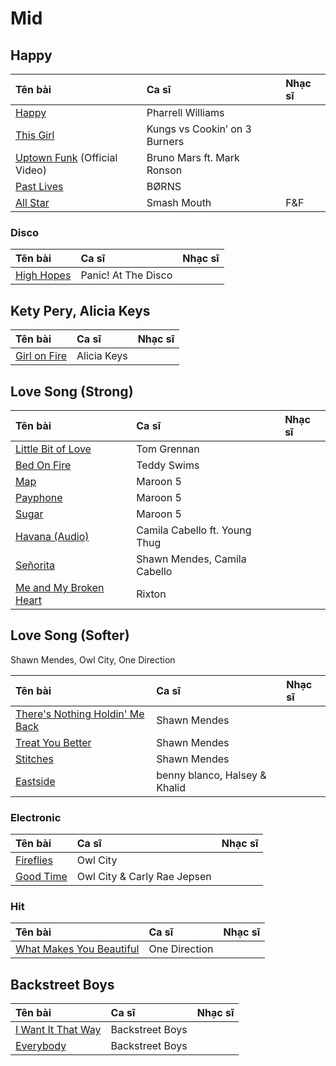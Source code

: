 # Mid

## Happy

| Tên bài                                                   | Ca sĩ                         | Nhạc sĩ |
| :-------------------------------------------------------- | :---------------------------- | :------ |
| [Happy](https://www.youtube.com/watch?v=C7dPqrmDWxs)      | Pharrell Williams             |         |
| [This Girl](https://www.youtube.com/watch?v=2Y6Nne8RvaA)  | Kungs vs Cookin’ on 3 Burners |         |
| [Uptown Funk]() (Official Video)                          | Bruno Mars ft. Mark Ronson    |         |
| [Past Lives]()                                            | BØRNS                         |         |
| [All Star](https://www.youtube.com/watch?v=L_jWHffIx5E)   | Smash Mouth                   | F&F     |

### Disco

| Tên bài                                                   | Ca sĩ                         | Nhạc sĩ |
| :-------------------------------------------------------- | :---------------------------- | :------ |
| [High Hopes](https://www.youtube.com/watch?v=IPXIgEAGe4U) | Panic! At The Disco           |         |

## Kety Pery, Alicia Keys

| Tên bài                                                     | Ca sĩ                        | Nhạc sĩ |
| :---------------------------------------------------------- | :--------------------------- | :------ |
| [Girl on Fire](https://www.youtube.com/watch?v=J91ti_MpdHA) | Alicia Keys                  |         |

## Love Song (Strong)

| Tên bài                                                               | Ca sĩ                         | Nhạc sĩ |
| :-------------------------------------------------------------------- | :---------------------------- | :------ |
| [Little Bit of Love](https://www.youtube.com/watch?v=SsdkvYdSzlg)     | Tom Grennan                   |         |
| [Bed On Fire](https://www.youtube.com/watch?v=lVVSEL0WGbw)            | Teddy Swims                   |         |
| [Map](https://www.youtube.com/watch?v=_sIeccYNLKI)                    | Maroon 5                      |         |
| [Payphone](https://www.youtube.com/watch?v=fuP4Lkt1vAo)               | Maroon 5                      |         |
| [Sugar](https://www.youtube.com/watch?v=N1BcpzPGlYQ)                  | Maroon 5                      |         |
| [Havana (Audio)](https://www.youtube.com/watch?v=HCjNJDNzw8Y)         | Camila Cabello ft. Young Thug |         |
| [Señorita](https://www.youtube.com/watch?v=Pkh8UtuejGw)               | Shawn Mendes, Camila Cabello  |         |
| [Me and My Broken Heart](https://www.youtube.com/watch?v=7JJfJgyHYwU) | Rixton                        |         |

## Love Song (Softer)

Shawn Mendes, Owl City, One Direction

| Tên bài                                                                        | Ca sĩ                       | Nhạc sĩ |
| :----------------------------------------------------------------------------- | :-------------------------- | :------ |
| [There's Nothing Holdin' Me Back](https://www.youtube.com/watch?v=dT2owtxkU8k) | Shawn Mendes                |         |
| [Treat You Better](https://www.youtube.com/watch?v=lY2yjAdbvdQ)                | Shawn Mendes                |         |
| [Stitches](https://www.youtube.com/watch?v=VbfpW0pbvaU)                        | Shawn Mendes                |         |
| [Eastside](https://www.youtube.com/watch?v=56WBK4ZK_cw)                        | benny blanco, Halsey & Khalid                |         |

### Electronic

| Tên bài                                                    | Ca sĩ                       | Nhạc sĩ |
| :--------------------------------------------------------- | :-------------------------- | :------ |
| [Fireflies](https://www.youtube.com/watch?v=TO-_3tck2tg)   | Owl City                    |         |
| [Good Time](https://www.youtube.com/watch?v=H7HmzwI67ec)   | Owl City & Carly Rae Jepsen |         |

### Hit

| Tên bài                                                                 | Ca sĩ         | Nhạc sĩ |
| :---------------------------------------------------------------------- | :------------ | :------ |
| [What Makes You Beautiful](https://www.youtube.com/watch?v=QJO3ROT-A4E) | One Direction |         |


## Backstreet Boys

| Tên bài                                                           | Ca sĩ           | Nhạc sĩ |
| :---------------------------------------------------------------- | :-------------- | :------ |
| [I Want It That Way](https://www.youtube.com/watch?v=4fndeDfaWCg) | Backstreet Boys |         |
| [Everybody ](https://www.youtube.com/watch?v=6M6samPEMpM)         | Backstreet Boys |         |
